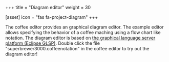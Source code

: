 +++
title = "Diagram editor"
weight = 30

[asset]
  icon = "fas fa-project-diagram"
+++

The coffee editor provides an graphical diagram editor. The example editor allows specifying the behavior of a coffee maching using a flow chart like notation. The diagram editor is based on [the graphical language server platform (Eclipse GLSP)](https://www.eclipse.org/glsp/). Double click the file "superbrewer3000.coffeenotation" in the coffee editor to try out the diagram editor!
